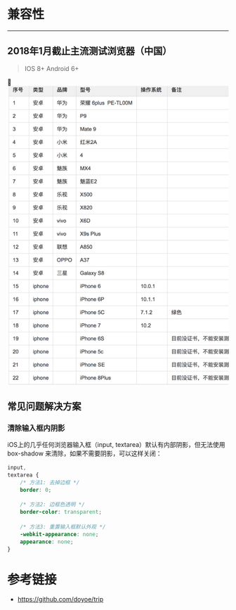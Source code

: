 # 兼容性
___

## 2018年1月截止主流测试浏览器（中国）
> IOS 8+ 
 Android 6+

![移动端](./img/mobile_comp.png)


## 常见问题解决方案

### 清除输入框内阴影
iOS上的几乎任何浏览器输入框（input, textarea）默认有内部阴影，但无法使用 box-shadow 来清除，如果不需要阴影，可以这样关闭：

```css
input,
textarea {
	/* 方法1: 去掉边框 */
	border: 0;

	/* 方法2: 边框色透明 */
	border-color: transparent;

	/* 方法3: 重置输入框默认外观 */
	-webkit-appearance: none;
	appearance: none;
}
```

# 参考链接

* https://github.com/doyoe/trip